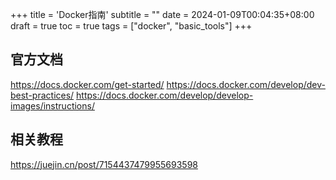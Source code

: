 +++
title = 'Docker指南'
subtitle = ""
date = 2024-01-09T00:04:35+08:00
draft = true
toc = true
tags = ["docker", "basic_tools"]
+++

## 官方文档

<https://docs.docker.com/get-started/>
<https://docs.docker.com/develop/dev-best-practices/>
<https://docs.docker.com/develop/develop-images/instructions/>

## 相关教程

<https://juejin.cn/post/7154437479955693598>

